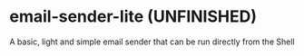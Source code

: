# email-sender-lite (UNFINISHED)
A basic, light and simple email sender that can be run directly from the Shell
